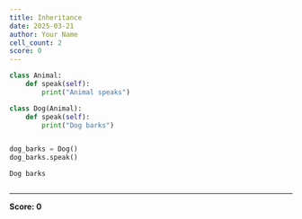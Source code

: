 ```yaml
---
title: Inheritance
date: 2025-03-21
author: Your Name
cell_count: 2
score: 0
---
```


```python
class Animal:
    def speak(self):
        print("Animal speaks")

class Dog(Animal):
    def speak(self):
        print("Dog barks")


dog_barks = Dog()
dog_barks.speak()
```

    Dog barks



```python

```


---
**Score: 0**